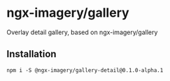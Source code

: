 # ngx-imagery/gallery

Overlay detail gallery, based on ngx-imagery/gallery

## Installation

`npm i -S @ngx-imagery/gallery-detail@0.1.0-alpha.1`
